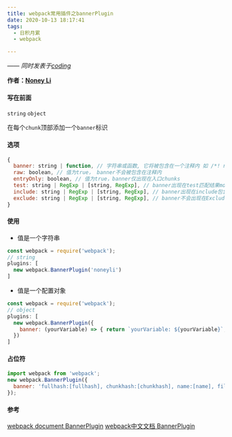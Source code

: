 ```yaml
---
title: webpack常用插件之bannerPlugin
date: 2020-10-13 18:17:41
tags:
  - 日积月累
  - webpack

---
```


[Noney Li]: https://github.com/noney/ "noneyli"

*—— 同时发表于[coding](http://0kv30q.coding-pages.com/)*

__作者：[Noney Li]__

#### 写在前面

`string` `object`

在每个`chunk`顶部添加一个`banner`标识

#### 选项

```javascript
{
  banner: string | function, // 字符串或函数, 它将被包含在一个注释内 如 /*! noneyli */
  raw: boolean, // 值为true， banner不会被包含在注释内
  entryOnly: boolean, // 值为true，banner仅出现在入口chunks
  test: string | RegExp | [string, RegExp], // banner出现在test匹配结果modules中
  include: string | RegExp | [string, RegExp], // banner出现在include包含的modules中
  exclude: string | RegExp | [string, RegExp], // banner不会出现在Exclude包含的modules中
}
```

<!-- more -->

#### 使用

- 值是一个字符串

```javascript
const webpack = require('webpack');
// string
plugins: [
  new webpack.BannerPlugin('noneyli')
]
```

- 值是一个配置对象

```javascript
const webpack = require('webpack');
// object
plugins: [
  new webpack.BannerPlugin({
    banner: (yourVariable) => { return `yourVariable: ${yourVariable}`; }
  })
]
```

#### 占位符

```javascript
import webpack from 'webpack';
new webpack.BannerPlugin({
  banner: 'fullhash:[fullhash], chunkhash:[chunkhash], name:[name], filebase:[filebase], query:[query], file:[file]'
});
```

#### 参考

[webpack document BannerPlugin](https://webpack.js.org/plugins/banner-plugin/)
[webpack中文文档 BannerPlugin](https://www.webpackjs.com/plugins/banner-plugin/)

